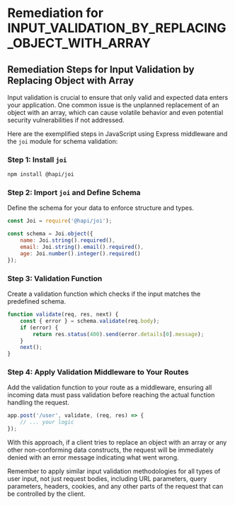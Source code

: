 # Remediation for INPUT_VALIDATION_BY_REPLACING_OBJECT_WITH_ARRAY

## Remediation Steps for Input Validation by Replacing Object with Array

Input validation is crucial to ensure that only valid and expected data enters your application. One common issue is the unplanned replacement of an object with an array, which can cause volatile behavior and even potential security vulnerabilities if not addressed.

Here are the exemplified steps in JavaScript using Express middleware and the `joi` module for schema validation:

### Step 1: Install `joi`

```bash
npm install @hapi/joi
```

### Step 2: Import `joi` and Define Schema

Define the schema for your data to enforce structure and types.

```javascript
const Joi = require('@hapi/joi');

const schema = Joi.object({
    name: Joi.string().required(),
    email: Joi.string().email().required(),
    age: Joi.number().integer().required()
});
```

### Step 3: Validation Function
Create a validation function which checks if the input matches the predefined schema.

```javascript
function validate(req, res, next) {
    const { error } = schema.validate(req.body);
    if (error) {
        return res.status(400).send(error.details[0].message);
    }
    next();
}
```

### Step 4: Apply Validation Middleware to Your Routes
Add the validation function to your route as a middleware, ensuring all incoming data must pass validation before reaching the actual function handling the request.

```javascript
app.post('/user', validate, (req, res) => {
    // ... your logic
});
```

With this approach, if a client tries to replace an object with an array or any other non-conforming data constructs, the request will be immediately denied with an error message indicating what went wrong.

Remember to apply similar input validation methodologies for all types of user input, not just request bodies, including URL parameters, query parameters, headers, cookies, and any other parts of the request that can be controlled by the client.